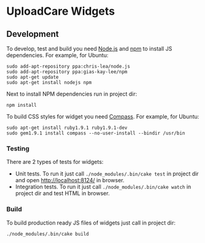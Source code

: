 # UploadCare Widgets

## Development

To develop, test and build you need [Node.js] and [npm] to install
JS dependencies. For example, for Ubuntu:

```
sudo add-apt-repository ppa:chris-lea/node.js
sudo add-apt-repository ppa:gias-kay-lee/npm
sudo apt-get update
sudo apt-get install nodejs npm
```

Next to install NPM dependencies run in project dir:

```
npm install
```

To build CSS styles for widget you need [Compass]. For example, for Ubuntu:

```
sudo apt-get install ruby1.9.1 ruby1.9.1-dev
sudo gem1.9.1 install compass --no-user-install --bindir /usr/bin
```

[Node.js]: http://nodejs.org/
[npm]: http://npmjs.org/
[Compass]: http://compass-style.org/

### Testing

There are 2 types of tests for widgets:

* Unit tests. To run it just call `./node_modules/.bin/cake test` in project dir
  and open <http://localhost:8124/> in browser.
* Integration tests. To run it just call `./node_modules/.bin/cake watch`
  in project dir and test HTML in browser.

### Build

To build production ready JS files of widgets just call in project dir:

```
./node_modules/.bin/cake build
```
